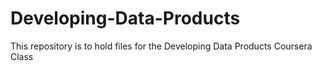 # Developing-Data-Products
This repository is to hold files for the Developing Data Products Coursera Class
